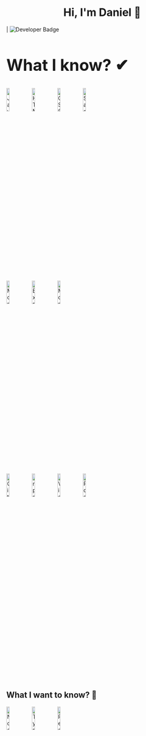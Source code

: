 
<h1 align="center">Hi, I'm Daniel 👋</h1> | <img alt="Developer Badge" src="https://img.shields.io/badge/Developer-gray?style=for-the-badge&logo=appveyor" /> 
<br>
<div>
  <h2 style="font-size:42px;font-weight:bold;">What I know? ✔</h2>
  <div>
    <img alt="JavaScript Badge" src="https://img.shields.io/badge/JavaScript-%23F7DF1E.svg?&style=for-the-badge&logo=javascript&logoColor=black" style="width: 12.5%; height: 12.5%;"/>
    <img alt="HTML Badge" src="https://img.shields.io/badge/HTML-%23E34F26.svg?&style=for-the-badge&logo=html5&logoColor=white" style="width: 12.5%; height: 12.5%;"/>
    <img alt="CSS Badge" src="https://img.shields.io/badge/CSS-%231572B6.svg?&style=for-the-badge&logo=css3&logoColor=white" style="width: 12.5%; height: 12.5%;"/>
    <img alt="Sass Badge" src="https://img.shields.io/badge/Sass-%23CC6699.svg?&style=for-the-badge&logo=sass&logoColor=white" style="width: 12.5%; height: 12.5%;"/>
  </div>
  <br>
  <div>
    <img alt="MongoDB Badge" src="https://img.shields.io/badge/MongoDB-%2347A248.svg?&style=for-the-badge&logo=mongodb&logoColor=white" style="width: 12.5%;      height: 12.5%;"/>
    <img alt="Express.js Badge" src="https://img.shields.io/badge/Express.js-%23000000.svg?&style=for-the-badge&logo=express&logoColor=white" style="width:        12.5%; height: 12.5%;"/>
    <img alt="MongoDB Compass Badge" src="https://img.shields.io/badge/MongoDB_Compass-%2347A248.svg?&style=for-the-badge&logo=mongodb&logoColor=white"            style="width: 12.5%; height: 12.5%;"/>
  </div>
  <br>
  <div>
    <img alt="Git Badge" src="https://img.shields.io/badge/Git-%23F05033.svg?&style=for-the-badge&logo=git&logoColor=white" style="width: 12.5%; height:         12.5%;"/>
    <img alt="npm Badge" src="https://img.shields.io/badge/npm-%23CB3837.svg?&style=for-the-badge&logo=npm&logoColor=white" style="width: 12.5%; height:         12.5%;"/>
    <img alt="Visual Studio Code Badge" src="https://img.shields.io/badge/Visual%20Studio%20Code-%23007ACC.svg?&style=for-the-badge&logo=visual-studio-code&     logoColor=white" style="width: 12.5%; height: 12.5%;"/>
    <img alt="Postman Badge" src="https://img.shields.io/badge/Postman-%23FF6C37.svg?&style=for-the-badge&logo=postman&logoColor=white" style="width: 12.5%;     height: 12.5%;"/>
  </div>
  <br>
  <br>
  <br>
  <div>
    <h2 style"font-size:42px;font-weight:bold;">What I want to know? 👀</h2>
    <img alt="Node.js Badge" src="https://img.shields.io/badge/Node.js-%23339933.svg?&style=for-the-badge&logo=node.js&logoColor=white" style="width: 12.5%;     height: 12.5%;"/>
    <img alt="TypeScript Badge" src="https://img.shields.io/badge/TypeScript-%23007ACC.svg?&style=for-the-badge&logo=typescript&logoColor=white"                 style="width: 12.5%; height: 12.5%;"/>
    <img alt="React Badge" src="https://img.shields.io/badge/React-%2361DAFB.svg?&style=for-the-badge&logo=react&logoColor=black" style="width: 12.5%;           height: 12.5%"/>
  </div>
 </div>                                                                                                                       



<!--
**sirbuli/sirbuli** is a ✨ _special_ ✨ repository because its `README.md` (this file) appears on your GitHub profile.

Here are some ideas to get you started:

- 🔭 I’m currently working on ...
- 🌱 I’m currently learning ...
- 👯 I’m looking to collaborate on ...
- 🤔 I’m looking for help with ...
- 💬 Ask me about ...
- 📫 How to reach me: ...
- 😄 Pronouns: ...
- ⚡ Fun fact: ...
-->





